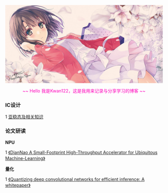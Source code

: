 <p align="center"><img align="center" alt="加藤惠" src ="./top.jpg"></p>

<p align="center" style="color:#ff00bb"> ~~ Hello 我是Kwan122，这是我用来记录与分享学习的博客 ~~</p>

### IC设计

1 [亚稳态及相关知识](./IC_design/亚稳态及相关知识.md)  

### 论文研读

**NPU**

1 [《DianNao A Small-Footprint High-Throughput Accelerator for Ubiquitous Machine-Learning》](./paper/DianNao/DianNao.md)  


**量化**

1 [《Quantizing deep convolutional networks for efficient inference: A whitepaper》](./paper/google_whitepaper/google_whitepaper.md)  


<script type="text/javascript" src="./sakura.js"></script>

